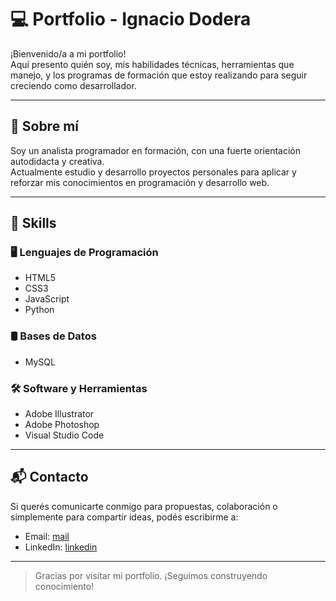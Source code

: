 # 💻 Portfolio - Ignacio Dodera

¡Bienvenido/a a mi portfolio!  
Aquí presento quién soy, mis habilidades técnicas, herramientas que manejo, y los programas de formación que estoy realizando para seguir creciendo como desarrollador.

---

## 🚀 Sobre mí

Soy un analista programador en formación, con una fuerte orientación autodidacta y creativa.  
Actualmente estudio y desarrollo proyectos personales para aplicar y reforzar mis conocimientos en programación y desarrollo web.

---

## 🧠 Skills

### 🖥️ Lenguajes de Programación

- HTML5
- CSS3
- JavaScript
- Python


### 🛢️ Bases de Datos

- MySQL

### 🛠️ Software y Herramientas

- Adobe Illustrator
- Adobe Photoshop
- Visual Studio Code

---

## 📬 Contacto

Si querés comunicarte conmigo para propuestas, colaboración o simplemente para compartir ideas, podés escribirme a:

- Email: [mail](mailto:doderaignacio21@gmail.com)
- LinkedIn: [linkedin](https://www.linkedin.com/in/ignacio-dodera-64917028a/)

---

> Gracias por visitar mi portfolio. ¡Seguimos construyendo conocimiento!